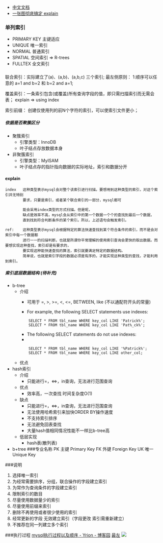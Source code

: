 + [中文文档](https://www.docs4dev.com/docs/zh/mysql/5.7/reference/mysql-indexes.html)
+ [一张图彻底搞定 explain](https://learnku.com/articles/38719)

### 单列索引
+ PRIMARY KEY 主键适应
+ UNIQUE 唯一索引
+ NORMAL 普通索引
+ SPATIAL 空间索引 =>  R-trees
+ FULLTEX 全文索引
###
联合索引：实际建立了(a)、(a,b)、(a,b,c) 三个索引;
最左侧原则：
1:顺序可以任意的 a=1 and b=2 和 b=2 and a=1;

覆盖索引：一条索引包含(或覆盖)所有查询字段的值，即只需扫描索引而无需会表； explain => using index

索引前缀： 创建仅使用列的前N个字符的索引，可以使索引文件更小；

##### 依据是否聚簇区分

- 聚簇索引
  + 引擎类型：InnoDB
  + 叶子结点存放数据本身
- 非聚簇索引
  + 引擎类型：MyISAM
  + 叶子结点存的指针指向数据的实际地址，索引和数据分开
#### explain
```
index   这种类型表示mysql会对整个该索引进行扫描。要想用到这种类型的索引，对这个索引并无特别
        要求，只要是索引，或者某个联合索引的一部分，mysql都可
        
        能会采用index类型的方式扫描。但是呢，
        缺点是效率不高，mysql会从索引中的第一个数据一个个的查找到最后一个数据，
        直到找到符合判断条件的某个索引。所以，上述语句会触发索引。

ref:    这种类型表示mysql会根据特定的算法快速查找到某个符合条件的索引，而不是会对索引中每一个数据都
        进行一一的扫描判断，也就是所谓你平常理解的使用索引查询会更快的取出数据。而要想实现这种查找，索引却是有要求的，
        要实现这种能快速查找的算法，索引就要满足特定的数据结构。
        简单说，也就是索引字段的数据必须是有序的，才能实现这种类型的查找，才能利用到索引。

```
##### 索引底层数据结构 (待补充)
- b-tree
  + 介绍
    * 可用于 =, >, >=, <, <=,  BETWEEN, like (不以通配符开头的常量)

    * For example, the following SELECT statements use indexes:
    ````````
        SELECT * FROM tbl_name WHERE key_col LIKE 'Patrick%';
        SELECT * FROM tbl_name WHERE key_col LIKE 'Pat%_ck%';
    ````````
    * The following SELECT statements do not use indexes:
    * 
    ````````
        SELECT * FROM tbl_name WHERE key_col LIKE '%Patrick%';
        SELECT * FROM tbl_name WHERE key_col LIKE other_col;
    ````````
  + 优点
- hash索引
  + 介绍
    * 只能进行=，<=>，in查询，无法进行范围查询 
  + 优点
    * 效率高，一次查找 时间复杂度O(1)
  + 缺点
    * 只能进行=，<=>，in查询，无法进行范围查询
    * 无法使用哈希索引来加快ORDER BY操作速度
    * 不支持索引排序
    * 无法避免回表查找
    * 大量hash值相同情况性能不一样比b-tree高
  - 低层实现
    * hash表(散列表) 
- b+tree
###专业名称
PK 主键 Primary Key
FK 外键 Foreign Key
UK 唯一 Unique Key

###说明
1. 选择唯一索引
2. 为经常需要排序，分组，联合操作的字段建立索引
3. 为常作为查询条件的字段建立索引
4. 限制索引的数目
5. 尽量使用数据量少的索引
6. 尽量使用前缀来索引
7. 删除不再使用或者很少使用的索引
8. 经常更新的字段 无效建立索引（字段更改 索引需重新建立）
9. 不推荐在同一列建立多个索引


###执行过程
[mysql执行过程以及顺序 - Yrion - 博客园](https://www.cnblogs.com/wyq178/p/11576065.html)
[最左](https://blog.csdn.net/LJFPHP/article/details/90056936)
![](https://img2018.cnblogs.com/blog/1066538/201910/1066538-20191003155130049-1800625122.png)
































